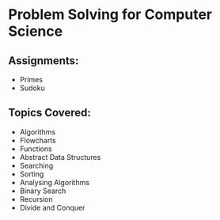 # Problem Solving for Computer Science
## Assignments:
- Primes
- Sudoku
## Topics Covered:
- Algorithms
- Flowcharts
- Functions
- Abstract Data Structures
- Searching
- Sorting
- Analysing Algorithms
- Binary Search
- Recursion
- Divide and Conquer 
